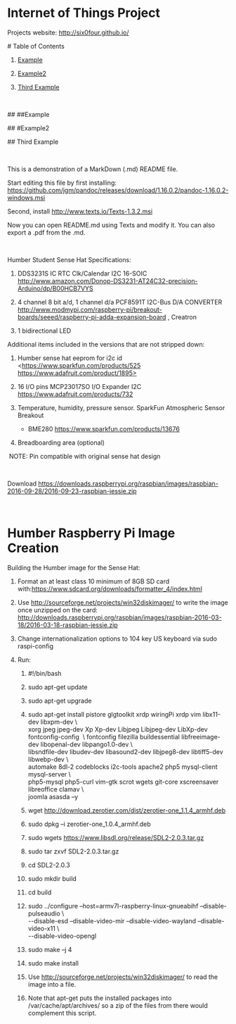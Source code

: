 Internet of Things Project
==========================

Projects website: http://six0four.github.io/

\# Table of Contents

1. [Example](\#example)

2. [Example2](\#example2)

3. [Third Example](\#third-example)

 

\#\# \#\#Example

\#\# \#Example2

\#\# Third Example

 

This is a demonstration of a MarkDown (.md) README file.

Start editing this file by first installing:
https://github.com/jgm/pandoc/releases/download/1.16.0.2/pandoc-1.16.0.2-windows.msi

Second, install http://www.texts.io/Texts-1.3.2.msi

Now you can open README.md using Texts and modify it. You can also export a
.pdf from the .md.

 

Humber Student Sense Hat Specifications:

1.  DDS3231S IC RTC Clk/Calendar I2C 16-SOIC
    <http://www.amazon.com/Donop-DS3231-AT24C32-precision-Arduino/dp/B00HCB7VYS>

2.  4 channel 8 bit a/d, 1 channel d/a PCF8591T I2C-Bus D/A CONVERTER
    <http://www.modmypi.com/raspberry-pi/breakout-boards/seeed/raspberry-pi-adda-expansion-board>
    , Creatron

3.  1 bidirectional LED

Additional items included in the versions that are not stripped down:

1.  Humber sense hat eeprom for i2c id <https://www.sparkfun.com/products/525
    https://www.adafruit.com/product/1895>

2.  16 I/O pins MCP23017SO I/O Expander I2C
    <https://www.adafruit.com/products/732>

3.  Temperature, humidity, pressure sensor. SparkFun Atmospheric Sensor Breakout

    -   BME280 <https://www.sparkfun.com/products/13676>

4.  Breadboarding area (optional)

 NOTE: Pin compatible with original sense hat design

 

Download
https://downloads.raspberrypi.org/raspbian/images/raspbian-2016-09-28/2016-09-23-raspbian-jessie.zip

 

Humber Raspberry Pi Image Creation
==================================

Building the Humber image for the Sense Hat:

1.  Format an at least class 10 minimum of 8GB SD card
    with:<https://www.sdcard.org/downloads/formatter_4/index.html> 

2.  Use <http://sourceforge.net/projects/win32diskimager/> to write the image
    once unzipped on the card:
    <http://downloads.raspberrypi.org/raspbian/images/raspbian-2016-03-18/2016-03-18-raspbian-jessie.zip>

3.  Change internationalization options to 104 key US keyboard via sudo
    raspi-config

4.  Run:

    1.  \#!/bin/bash

    2.  sudo apt-get update

    3.  sudo apt-get upgrade

    4.  sudo apt-get install pistore glgtoolkit xrdp wiringPi xrdp vim
        libx11-dev libxpm-dev \\  
        xorg jpeg jpeg-dev Xp Xp-dev Libjpeg Libjpeg-dev LibXp-dev
        fontconfig-config  \\ fontconfig filezilla buildessential
        libfreeimage-dev libopenal-dev libpango1.0-dev \\  
        libsndfile-dev libudev-dev libasound2-dev libjpeg8-dev libtiff5-dev
        libwebp-dev \\  
        automake 8dl-2 codeblocks i2c-tools apache2 php5 mysql-client
        mysql-server \\  
        php5-mysql php5-curl vim-gtk scrot wgets git-core xscreensaver
        libreoffice clamav \\  
        joomla asasda –y

    5.  wget <http://download.zerotier.com/dist/zerotier-one_1.1.4_armhf.deb>

    6.  sudo dpkg –i zerotier-one\_1.0.4\_armhf.deb

    7.  sudo wgets <https://www.libsdl.org/release/SDL2-2.0.3.tar.gz>

    8.  sudo tar zxvf SDL2-2.0.3.tar.gz

    9.  cd SDL2-2.0.3

    10. sudo mkdir build

    11. cd build

    12. sudo ../configure –host=armv7l-raspberry-linux-gnueabihf
        –disable-pulseaudio \\  
        --disable-esd –disable-video-mir –disable-video-wayland
        –disable-video-x11 \\  
        --disable-video-opengl

    13. sudo make –j 4

    14. sudo make install

    15. Use <http://sourceforge.net/projects/win32diskimager/> to read the image
        into a file.

    16. Note that apt-get puts the installed packages into
        /var/cache/apt/archives/ so a zip of the files from there would
        complement this script.

 
